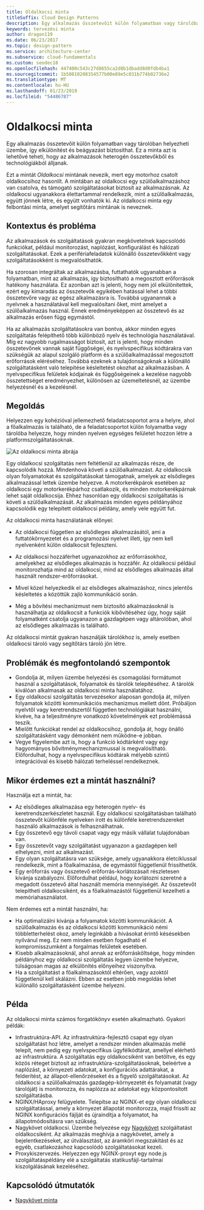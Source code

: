 ```yaml
---
title: Oldalkocsi minta
titleSuffix: Cloud Design Patterns
description: Egy alkalmazás összetevőit külön folyamatban vagy tárolóban helyezheti üzembe, így elkülönítést és beágyazást biztosíthat.
keywords: tervezési minta
author: dragon119
ms.date: 06/23/2017
ms.topic: design-pattern
ms.service: architecture-center
ms.subservice: cloud-fundamentals
ms.custom: seodec18
ms.openlocfilehash: 447400c543c27d8655ca2d8b1dbadd8d0fdb4ba1
ms.sourcegitcommit: 1b50810208354577b00e89e5c031b774b02736e2
ms.translationtype: MT
ms.contentlocale: hu-HU
ms.lasthandoff: 01/23/2019
ms.locfileid: "54486787"
---
```

# <a name="sidecar-pattern"></a>Oldalkocsi minta

Egy alkalmazás összetevőit külön folyamatban vagy tárolóban helyezheti üzembe, így elkülönítést és beágyazást biztosíthat. Ez a minta azt is lehetővé teheti, hogy az alkalmazások heterogén összetevőkből és technológiákból álljanak.

Ezt a mintát *Oldalkocsi* mintának nevezik, mert egy motorhoz csatolt oldalkocsihoz hasonlít. A mintában az oldalkocsi egy szülőalkalmazáshoz van csatolva, és támogató szolgáltatásokat biztosít az alkalmazásnak. Az oldalkocsi ugyanakkora élettartammal rendelkezik, mint a szülőalkalmazás, együtt jönnek létre, és együtt vonhatók ki. Az oldalkocsi minta egy felbontási minta, amelyet segítőtárs mintának is neveznek.

## <a name="context-and-problem"></a>Kontextus és probléma

Az alkalmazások és szolgáltatások gyakran megkövetelnek kapcsolódó funkciókat, például monitorozást, naplózást, konfigurálást és hálózati szolgáltatásokat. Ezek a perifériafeladatok különálló összetevőkként vagy szolgáltatásokként is megvalósíthatók.

Ha szorosan integráltak az alkalmazásba, futtathatók ugyanabban a folyamatban, mint az alkalmazás, így biztosítható a megosztott erőforrások hatékony használata. Ez azonban azt is jelenti, hogy nem jól elkülönítettek, ezért egy kimaradás az összetevők egyikében hatással lehet a többi összetevőre vagy az egész alkalmazásra is. Továbbá ugyanannak a nyelvnek a használatával kell megvalósítani őket, mint amelyet a szülőalkalmazás használ. Ennek eredményeképpen az összetevő és az alkalmazás erősen függ egymástól.

Ha az alkalmazás szolgáltatásokra van bontva, akkor minden egyes szolgáltatás felépíthető több különböző nyelv és technológia használatával. Míg ez nagyobb rugalmasságot biztosít, azt is jelenti, hogy minden összetevőnek vannak saját függőségei, és nyelvspecifikus kódtárakra van szükségük az alapul szolgáló platform és a szülőalkalmazással megosztott erőforrások eléréséhez. Továbbá ezeknek a tulajdonságoknak a különálló szolgáltatásként való telepítése késleltetést okozhat az alkalmazásban. A nyelvspecifikus felületek kódjainak és függőségeinek a kezelése nagyobb összetettséget eredményezhet, különösen az üzemeltetésnél, az üzembe helyezésnél és a kezelésnél.

## <a name="solution"></a>Megoldás

Helyezzen egy kohézióval jellemezhető feladatcsoportot arra a helyre, ahol a főalkalmazás is található, de a feladatcsoportot külön folyamatba vagy tárolóba helyezze, hogy minden nyelven egységes felületet hozzon létre a platformszolgáltatásoknak.

![Az oldalkocsi minta ábrája](./_images/sidecar.png)

Egy oldalkocsi szolgáltatás nem feltétlenül az alkalmazás része, de kapcsolódik hozzá. Mindenhová követi a szülőalkalmazást. Az oldalkocsik olyan folyamatokat és szolgáltatásokat támogatnak, amelyek az elsődleges alkalmazással lettek üzembe helyezve. A motorkerékpárok esetében az oldalkocsi egy motorkerékpárhoz csatlakozik, és minden motorkerékpárnak lehet saját oldalkocsija. Ehhez hasonlóan egy oldalkocsi szolgáltatás is követi a szülőalkalmazását. Az alkalmazás minden egyes példányához kapcsolódik egy telepített oldalkocsi példány, amely vele együtt fut.

Az oldalkocsi minta használatának előnyei:

- Az oldalkocsi független az elsődleges alkalmazásától, ami a futtatókörnyezetet és a programozási nyelvet illeti, így nem kell nyelvenként külön oldalkocsit fejleszteni.

- Az oldalkocsi hozzáférhet ugyanazokhoz az erőforrásokhoz, amelyekhez az elsődleges alkalmazás is hozzáfér. Az oldalkocsi például monitorozhatja mind az oldalkocsi, mind az elsődleges alkalmazás által használt rendszer-erőforrásokat.

- Mivel közel helyezkedik el az elsődleges alkalmazáshoz, nincs jelentős késleltetés a közöttük zajló kommunikáció során.

- Még a bővítési mechanizmust nem biztosító alkalmazásoknál is használhatja az oldalkocsit a funkciók kibővítéséhez úgy, hogy saját folyamatként csatolja ugyanazon a gazdagépen vagy altárolóban, ahol az elsődleges alkalmazás is található.

Az oldalkocsi mintát gyakran használják tárolókhoz is, amely esetben oldalkocsi tároló vagy segítőtárs tároló jön létre.

## <a name="issues-and-considerations"></a>Problémák és megfontolandó szempontok

- Gondolja át, milyen üzembe helyezési és csomagolási formátumot használ a szolgáltatások, folyamatok és tárolók telepítéséhez. A tárolók kiválóan alkalmasak az oldalkocsi minta használatához.
- Egy oldalkocsi szolgáltatás tervezésekor alaposan gondolja át, milyen folyamatok közötti kommunikációs mechanizmus mellett dönt. Próbáljon nyelvtől vagy keretrendszertől független technológiákat használni, kivéve, ha a teljesítményre vonatkozó követelmények ezt problémássá teszik.
- Mielőtt funkciókat rendel az oldalkocsihoz, gondolja át, hogy önálló szolgáltatásként vagy démonként nem működne-e jobban.
- Vegye figyelembe azt is, hogy a funkció kódtárként vagy egy hagyományos bővítménymechanizmussal is megvalósítható. Előfordulhat, hogy a nyelvspecifikus kódtárak mélyebb szintű integrációval és kisebb hálózati terheléssel rendelkeznek.

## <a name="when-to-use-this-pattern"></a>Mikor érdemes ezt a mintát használni?

Használja ezt a mintát, ha:

- Az elsődleges alkalmazása egy heterogén nyelv- és keretrendszerkészletet használ. Egy oldalkocsi szolgáltatásban található összetevőt különféle nyelveken írott és különféle keretrendszereket használó alkalmazások is felhasználhatnak.
- Egy összetevő egy távoli csapat vagy egy másik vállalat tulajdonában van.
- Egy összetevőt vagy szolgáltatást ugyanazon a gazdagépen kell elhelyezni, mint az alkalmazást.
- Egy olyan szolgáltatásra van szüksége, amely ugyanakkora életciklussal rendelkezik, mint a főalkalmazása, de egymástól függetlenül frissíthetők.
- Egy erőforrás vagy összetevő erőforrás-korlátozásait részletesen kívánja szabályozni. Előfordulhat például, hogy korlátozni szeretné a megadott összetevő által használt memória mennyiségét. Az összetevőt telepítheti oldalkocsiként, és a főalkalmazástól függetlenül kezelheti a memóriahasználatot.

Nem érdemes ezt a mintát használni, ha:

- Ha optimalizálni kívánja a folyamatok közötti kommunikációt. A szülőalkalmazás és az oldalkocsi közötti kommunikáció némi többletterhelést okoz, amely leginkább a hívásokat érintő késésekben nyilvánul meg. Ez nem minden esetben fogadható el kompromisszumként a forgalmas felületek esetében.
- Kisebb alkalmazásoknál, ahol annak az erőforrásköltsége, hogy minden példányhoz egy oldalkocsi szolgáltatás legyen üzembe helyezve, túlságosan magas az elkülönítés előnyeihez viszonyítva.
- Ha a szolgáltatást a főalkalmazásoktól eltérően, vagy azoktól függetlenül kell skálázni. Ebben az esetben jobb megoldás lehet különálló szolgáltatásként üzembe helyezni.

## <a name="example"></a>Példa

Az oldalkocsi minta számos forgatókönyv esetén alkalmazható. Gyakori példák:

- Infrastruktúra-API. Az infrastruktúra-fejlesztő csapat egy olyan szolgáltatást hoz létre, amelyet a rendszer minden alkalmazás mellé telepít, nem pedig egy nyelvspecifikus ügyfélkódtárat, amellyel elérhető az infrastruktúra. A szolgáltatás egy oldalkocsiként van betöltve, és egy közös réteget biztosít az infrastruktúra-szolgáltatásoknak, beleértve a naplózást, a környezeti adatokat, a konfigurációs adattárakat, a felderítést, az állapot-ellenőrzéseket és a figyelő szolgáltatásokat. Az oldalkocsi a szülőalkalmazás gazdagép-környezetét és folyamatát (vagy tárolóját) is monitorozza, és naplózza az adatokat egy központosított szolgáltatásba.
- NGINX/HAproxy felügyelete. Telepítse az NGINX-et egy olyan oldalkocsi szolgáltatással, amely a környezet állapotát monitorozza, majd frissíti az NGINX konfigurációs fájlját és újraindítja a folyamatot, ha állapotmódosításra van szükség.
- Nagykövet oldalkocsi. Üzembe helyezése egy [Nagykövet](./ambassador.md) szolgáltatást oldalkocsiként. Az alkalmazás meghívja a nagykövetet, amely a bejelentkezéseket, az útválasztást, az áramköri megszakítást és az egyéb, csatlakozáshoz kapcsolódó szolgáltatásokat kezeli.
- Proxykiszervezés. Helyezzen egy NGINX-proxyt egy node.js szolgáltatáspéldány elé a szolgáltatás statikusfájl-tartalmai kiszolgálásának kezeléséhez.

## <a name="related-guidance"></a>Kapcsolódó útmutatók

- [Nagykövet minta](./ambassador.md)
